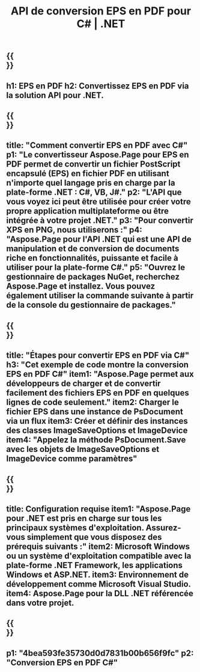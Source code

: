 ﻿---
translation: true
template: /_templates/_conversion-child-net.md
title: API de conversion EPS en PDF pour C# |  .NET
url: /net/conversion/eps-to-pdf/
description: Exemple de code pour la conversion EPS en PDF C#. Utilisez le code d'exemple d'API pour la conversion de fichiers EPS par lots en PDF dans VB.NET, Asp.NET ou toute autre application basée sur .NET.
informat: EPS
outformat: PDF
otherformats: XPS PS
---

{{<section banner>}}
---
h1: EPS en PDF
h2: Convertissez EPS en PDF via la solution API pour .NET.
---

{{<section overview>}}
---
title: "Comment convertir EPS en PDF avec C#"
p1: "Le convertisseur Aspose.Page pour EPS en PDF permet de convertir un fichier PostScript encapsulé (EPS) en fichier PDF en utilisant n'importe quel langage pris en charge par la plate-forme .NET : C#, VB, J#."
p2: "L'API que vous voyez ici peut être utilisée pour créer votre propre application multiplateforme ou être intégrée à votre projet .NET."
p3: "Pour convertir XPS en PNG, nous utiliserons :"
p4: "Aspose.Page pour l'API .NET qui est une API de manipulation et de conversion de documents riche en fonctionnalités, puissante et facile à utiliser pour la plate-forme C#."
p5: "Ouvrez le gestionnaire de packages NuGet, recherchez Aspose.Page et installez. Vous pouvez également utiliser la commande suivante à partir de la console du gestionnaire de packages."
---

{{<section feature1>}}
---
title: "Étapes pour convertir EPS en PDF via C#"
h3: "Cet exemple de code montre la conversion EPS en PDF C#"
item1: "Aspose.Page permet aux développeurs de charger et de convertir facilement des fichiers EPS en PDF en quelques lignes de code seulement."
item2: Charger le fichier EPS dans une instance de PsDocument via un flux
item3: Créer et définir des instances des classes ImageSaveOptions et ImageDevice
item4: "Appelez la méthode PsDocument.Save avec les objets de ImageSaveOptions et ImageDevice comme paramètres"
---

{{<section feature2>}}
---
title: Configuration requise
item1: "Aspose.Page pour .NET est pris en charge sur tous les principaux systèmes d'exploitation. Assurez-vous simplement que vous disposez des prérequis suivants :"
item2: Microsoft Windows ou un système d'exploitation compatible avec la plate-forme .NET Framework, les applications Windows et ASP.NET.
item3: Environnement de développement comme Microsoft Visual Studio.
item4: Aspose.Page pour la DLL .NET référencée dans votre projet.
---

{{<section gist>}}
---
p1: "4bea593fe35730d0d7831b00b656f9fc"
p2: "Conversion EPS en PDF C#"
---

